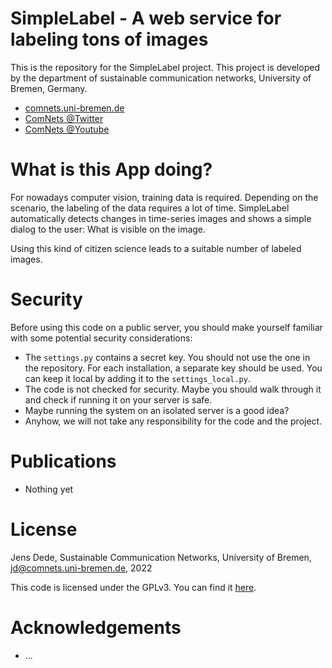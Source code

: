 SimpleLabel - A web service for labeling tons of images
=======================================================

This is the repository for the SimpleLabel project. This project is developed by
the department of sustainable communication networks, University of Bremen,
Germany.

- [comnets.uni-bremen.de](https://comnets.uni-bremen.de/)
- [ComNets @Twitter](https://twitter.com/ComNetsBremen)
- [ComNets @Youtube](https://www.youtube.com/comnetsbremen)


What is this App doing?
=======================

For nowadays computer vision, training data is required. Depending on the
scenario, the labeling of the data requires a lot of time. SimpleLabel
automatically detects changes in time-series images and shows a simple dialog
to the user: What is visible on the image.

Using this kind of citizen science leads to a suitable number of labeled
images.


Security
========

Before using this code on a public server, you should make yourself familiar
with some potential security considerations:

- The `settings.py` contains a secret key. You should not use the one in the
  repository. For each installation, a separate key should be used. You can
  keep it local by adding it to the `settings_local.py`.
- The code is not checked for security. Maybe you should walk through it
  and check if running it on your server is safe.
- Maybe running the system on an isolated server is a good idea?
- Anyhow, we will not take any responsibility for the code and the project.

Publications
============

- Nothing yet

License
=======

Jens Dede, Sustainable Communication Networks, University of Bremen, jd@comnets.uni-bremen.de, 2022

This code is licensed under the GPLv3. You can find it [here](LICENSE).

Acknowledgements
================

* ...
